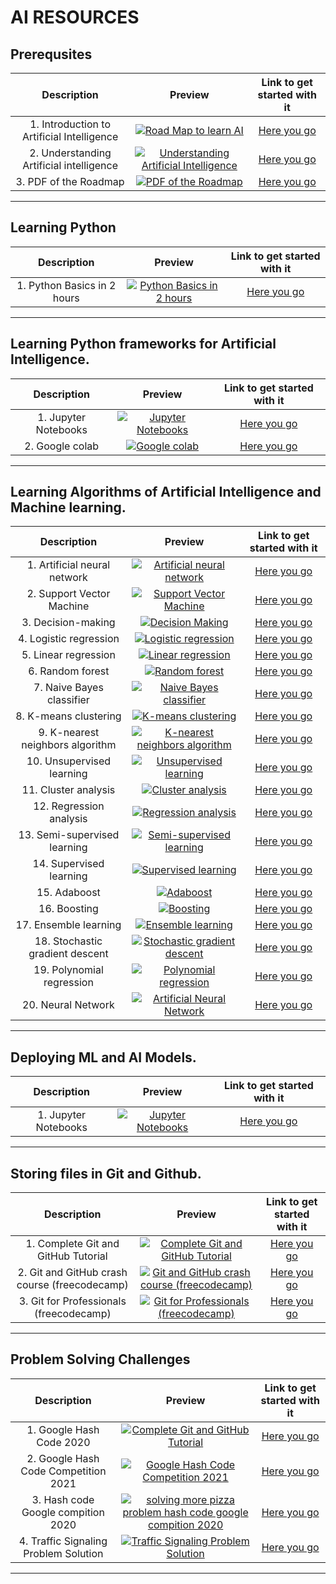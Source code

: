  # AI RESOURCES

## Prerequsites
|Description | Preview   | Link to get started with it   |
| :------------: | :------------: | :------------: |
|  1. Introduction to Artificial Intelligence| <center> [![Road Map to learn AI](https://i.ytimg.com/vi/I6BRHxNilMw/mqdefault.jpg "Road Map to learnAI")](https://www.youtube.com/watch?v=I6BRHxNilMw "Introduction to Linux") <center>  | [Here you go](https://youtu.be/I6BRHxNilMw)
|  2. Understanding Artificial intelligence | <center> [![Understanding Artificial Intelligence](https://i.ytimg.com/vi/J_YLjCTOFWE/mqdefault.jpg "Understanding Artificial Intelligence")](https://www.youtube.com/watch?v=J_YLjCTOFWE "Understanding Artificial Intelligence") <center>  | [Here you go](https://www.youtube.com/watch?v=J_YLjCTOFWE)
|  3. PDF of the Roadmap | <center> [![PDF of the Roadmap](https://i.ytimg.com/vi/6uE4nfFgc5Q/mqdefault.jpg "PDF of the roadmap")](https://www.youtube.com/watch?v=6uE4nfFgc5Q "PDF of the roadmap") <center>  | [Here you go](https://www.youtube.com/watch?v=6uE4nfFgc5Q)
--- 
## Learning Python
|Description | Preview   | Link to get started with it   |
| :------------: | :------------: | :------------: |
|  1. Python Basics in 2 hours | <center> [![Python Basics in 2 hours](https://i.ytimg.com/vi/vLqTf2b6GZw/mqdefault.jpg "Python Basics in 2 hours")](https://www.youtube.com/watch?v=vLqTf2b6GZw "Python Basics in 2 hours") <center>  | [Here you go](https://www.youtube.com/watch?v=vLqTf2b6GZw)
---
## Learning Python frameworks for Artificial Intelligence.

|Description | Preview   | Link to get started with it   |
| :------------: | :------------: | :------------: |
|  1. Jupyter Notebooks | <center> [![Jupyter Notebooks](https://i.ytimg.com/vi/3C9E2yPBw7s/mqdefault.jpg "Jupyter Notebooks")](https://youtu.be/3C9E2yPBw7s "Jupyter Notebooks") <center>  | [Here you go](https://youtu.be/3C9E2yPBw7s)
|  2. Google colab | <center> [![Google colab](https://i.ytimg.com/vi/iMlMfrXJYSg/mqdefault.jpg "Google colab")](https://youtu.be/iMlMfrXJYSg "Google colab") <center>  | [Here you go](https://youtu.be/iMlMfrXJYSg)

---
## Learning Algorithms of Artificial Intelligence and Machine learning.
|Description | Preview   | Link to get started with it   |
| :------------: | :------------: | :------------: |
|  1. Artificial neural network  | <center> [![Artificial neural network ](https://i.ytimg.com/vi/g9coqhm5CUM/mqdefault.jpg "Artificial Neural Network ")](https://youtube.com/playlist?list=PLhdVEDm7SZ-PdtzOkXWb6xyAPxFInnpx- "Artificial neural Network ") <center>  | [Here you go](https://youtube.com/playlist?list=PLhdVEDm7SZ-PdtzOkXWb6xyAPxFInnpx-)
|  2. Support Vector Machine  | <center> [![Support Vector Machine](https://i.ytimg.com/vi/ugTxMLjLS8M/mqdefault.jpg "Support Vector Machine")](https://youtube.com/playlist?list=PLKnIA16_RmvbOIFee-ra7U6jR2oIbCZBL "Support Vector Machine ") <center>  | [Here you go](https://youtube.com/playlist?list=PLKnIA16_RmvbOIFee-ra7U6jR2oIbCZBL)
|  3. Decision-making  | <center> [![Decision Making ](https://i.ytimg.com/vi/qDcl-FRnwSU/mqdefault.jpg "Decision Making ")](https://youtu.be/qDcl-FRnwSU "Decision-making ") <center>  | [Here you go](https://youtu.be/qDcl-FRnwSU)
|  4. Logistic regression  | <center> [![Logistic regression ](https://i.ytimg.com/vi/XnOAdxOWXWg/mqdefault.jpg "Logistic regression ")](https://youtu.be/XnOAdxOWXWg "Logistic regression ") <center>  | [Here you go](https://youtu.be/XnOAdxOWXWg)
|  5. Linear regression  | <center> [![Linear regression ](https://i.ytimg.com/vi/NUXdtN1W1FE/mqdefault.jpg "Linear regression ")](https://youtu.be/NUXdtN1W1FE "Linear regression ") <center>  | [Here you go](https://youtu.be/NUXdtN1W1FE)
|  6. Random forest  | <center> [![Random forest ](https://i.ytimg.com/vi/eM4uJ6XGnSM/mqdefault.jpg "Random forest ")](https://youtu.be/eM4uJ6XGnSM "Random forest ") <center>  | [Here you go](https://youtu.be/eM4uJ6XGnSM)
|  7. Naive Bayes classifier  | <center> [![Naive Bayes classifier ](https://i.ytimg.com/vi/l3dZ6ZNFjo0/mqdefault.jpg "Naive Bayes classifier ")](https://youtu.be/l3dZ6ZNFjo0 "Naive Bayes classifier ") <center>  | [Here you go](https://youtu.be/l3dZ6ZNFjo0)
|  8. K-means clustering  | <center> [![K-means clustering ](https://i.ytimg.com/vi/Xvwt7y2jf5E/mqdefault.jpg "K-means clustering ")](https://youtu.be/Xvwt7y2jf5E "K-means clustering ") <center>  | [Here you go](https://youtu.be/Xvwt7y2jf5E)
|  9. K-nearest neighbors algorithm   | <center> [![K-nearest neighbors algorithm ](https://i.ytimg.com/vi/4HKqjENq9OU/mqdefault.jpg "K-nearest neighbors algorithm ")](https://youtu.be/4HKqjENq9OU "K-nearest neighbors algorithm ") <center>  | [Here you go](https://youtu.be/4HKqjENq9OU)
|  10. Unsupervised learning  | <center> [![Unsupervised learning ](https://i.ytimg.com/vi/D6gtZrsYi6c/mqdefault.jpg "Unsupervised learning ")](https://youtu.be/D6gtZrsYi6c "Unsupervised learning ") <center>  | [Here you go](https://youtu.be/D6gtZrsYi6c)
|  11. Cluster analysis  | <center> [![Cluster analysis ](https://i.ytimg.com/vi/Xvwt7y2jf5E/mqdefault.jpg "Cluster analysis ")](https://youtu.be/Xvwt7y2jf5E "Cluster analysis ") <center>  | [Here you go](https://youtu.be/Xvwt7y2jf5E)
|  12. Regression analysis  | <center> [![Regression analysis  ](https://i.ytimg.com/vi/DtOYBxi4AIE/mqdefault.jpg "Regression analysis  ")](https://youtu.be/DtOYBxi4AIE "Regression analysis  ") <center>  | [Here you go](https://youtu.be/DtOYBxi4AIE)
|  13. Semi-supervised learning  | <center> [![Semi-supervised learning ](https://i.ytimg.com/vi/tJmVf88l_ys/mqdefault.jpg "Semi-supervised learning ")](https://youtu.be/tJmVf88l_ys "Semi-supervised learning ") <center>  | [Here you go](https://youtu.be/tJmVf88l_ys)
|  14. Supervised learning  | <center> [![Supervised learning ](https://i.ytimg.com/vi/tJmVf88l_ys/mqdefault.jpg "Supervised learning ")](https://youtu.be/tJmVf88l_ys "Supervised learning ") <center>  | [Here you go](https://youtu.be/tJmVf88l_ys)
|  15. Adaboost  | <center> [![Adaboost ](https://i.ytimg.com/vi/wF5t4Mmv5us/mqdefault.jpg "Adaboost ")](https://youtu.be/wF5t4Mmv5us "Adaboost ") <center>  | [Here you go](https://youtu.be/wF5t4Mmv5us)
|  16. Boosting  | <center> [![Boosting ](https://i.ytimg.com/vi/kho6oANGu_A/mqdefault.jpg "Boosting ")](https://youtu.be/kho6oANGu_A "Boosting ") <center>  | [Here you go](https://youtu.be/kho6oANGu_A)
|  17. Ensemble learning   | <center> [![Ensemble learning  ](https://i.ytimg.com/vi/WtWxOhhZWX0/mqdefault.jpg "Ensemble learning  ")](https://youtu.be/WtWxOhhZWX0 "Ensemble learning  ") <center>  | [Here you go](https://youtu.be/WtWxOhhZWX0)
|  18. Stochastic gradient descent  | <center> [![Stochastic gradient descent ](https://i.ytimg.com/vi/YrEMPoWQRoE/mqdefault.jpg "Stochastic gradient descent ")](https://youtu.be/YrEMPoWQRoE "Stochastic gradient descent ") <center>  | [Here you go](https://youtu.be/YrEMPoWQRoE)
|  19. Polynomial regression | <center> [![Polynomial regression ](https://i.ytimg.com/vi/H8kocPOT5v0/mqdefault.jpg "Polynomial regression ")](https://youtu.be/H8kocPOT5v0 "Polynomial regression ") <center>  | [Here you go](https://youtu.be/H8kocPOT5v0) 
|  20. Neural Network | <center> [![Artificial Neural Network ](https://i.ytimg.com/vi/Rs_rAxEsAvI/mqdefault.jpg "Artificial Neural Network ")](https://youtu.be/H8kocPOT5v0 "Artificial Neural Network ") <center>  | [Here you go](https://youtu.be/Rs_rAxEsAvI) 
---

## Deploying ML and AI Models.

|Description | Preview   | Link to get started with it   |
| :------------: | :------------: | :------------: |
|  1. Jupyter Notebooks | <center> [![Jupyter Notebooks](https://i.ytimg.com/vi/bjsJOl8gz5k/mqdefault.jpg "Jupyter Notebooks")](https://youtube.com/playlist?list=PLZoTAELRMXVOAvUbePX1lTdxQR8EY35Z1 "Jupyter Notebooks") <center>  | [Here you go](https://youtube.com/playlist?list=PLZoTAELRMXVOAvUbePX1lTdxQR8EY35Z1)



---
## Storing files in Git and Github.
|Description | Preview   | Link to get started with it   |
| :------------: | :------------: | :------------: |
|  1. Complete Git and GitHub Tutorial | <center> [![Complete Git and GitHub Tutorial](https://i.ytimg.com/vi/apGV9Kg7ics/mqdefault.jpg "Complete Git and GitHub Tutorial")](https://www.youtube.com/watch?v=apGV9Kg7ics "Complete Git and GitHub Tutorial") <center>  | [Here you go](https://www.youtube.com/watch?v=apGV9Kg7ics)
|  2. Git and GitHub crash course (freecodecamp) | <center> [![Git and GitHub crash course (freecodecamp)](https://i.ytimg.com/vi/RGOj5yH7evk/mqdefault.jpg "Git and GitHub crash course (freecodecamp)")](https://www.youtube.com/watch?v=RGOj5yH7evk "Git and GitHub crash course (freecodecamp)") <center>  | [Here you go](https://www.youtube.com/watch?v=RGOj5yH7evk)
|  3. Git for Professionals (freecodecamp) | <center> [![Git for Professionals (freecodecamp)](https://i.ytimg.com/vi/Uszj_k0DGsg/mqdefault.jpg "Git for Professionals (freecodecamp)")](https://www.youtube.com/watch?v=Uszj_k0DGsg "Git for Professionals (freecodecamp)") <center>  | [Here you go](https://www.youtube.com/watch?v=Uszj_k0DGsg)
---

## Problem Solving Challenges

|Description | Preview   | Link to get started with it   |
| :------------: | :------------: | :------------: |
|  1. Google Hash Code 2020 | <center> [![Complete Git and GitHub Tutorial](https://i.ytimg.com/vi/Mewe008IGl0/mqdefault.jpg "Google Hash Code 2020")](https://www.youtube.com/watch?v=Mewe008IGl0 "Google Hash Code 2020") <center>  | [Here you go](https://www.youtube.com/watch?v=Mewe008IGl0)
|  2. Google Hash Code Competition 2021 | <center> [![Google Hash Code Competition 2021](https://i.ytimg.com/vi/STIRFdfpIqQ/mqdefault.jpg "Google Hash Code Competition 2021")](https://www.youtube.com/watch?v=STIRFdfpIqQ "Google Hash Code Competition 2021") <center>  | [Here you go](https://www.youtube.com/watch?v=STIRFdfpIqQ)
|  3. Hash code Google compition 2020 | <center> [![solving more pizza problem hash code google compition 2020](https://i.ytimg.com/vi/ubAKFBvV0pc/mqdefault.jpg "solving more pizza problem hash code google compition 2020")](https://www.youtube.com/watch?v=ubAKFBvV0pc "hash code google compition 2020 ") <center>  | [Here you go](https://www.youtube.com/watch?v=ubAKFBvV0pc)
|  4. Traffic Signaling Problem Solution | <center> [![Traffic Signaling Problem Solution](https://i.ytimg.com/vi/B1gmKZZOHuY/mqdefault.jpg "Traffic Signaling Problem Solution")](https://www.youtube.com/watch?v=B1gmKZZOHuY "Traffic Signaling Problem Solution") <center>  | [Here you go](https://www.youtube.com/watch?v=B1gmKZZOHuY)
---
